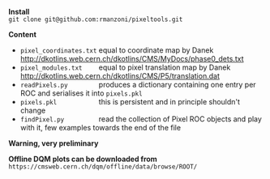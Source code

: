 **Install**  
`git clone git@github.com:rmanzoni/pixeltools.git`

**Content**  
* `pixel_coordinates.txt` equal to coordinate map by Danek http://dkotlins.web.cern.ch/dkotlins/CMS/MyDocs/phase0_dets.txt  
* `pixel_modules.txt    ` equal to pixel translation map by Danek http://dkotlins.web.cern.ch/dkotlins/CMS/P5/translation.dat  
* `readPixels.py        ` produces a dictionary containing one entry per ROC and serialises it into `pixels.pkl`  
* `pixels.pkl           ` this is persistent and in principle shouldn't change
* `findPixel.py         ` read the collection of Pixel ROC objects and play with it, few examples towards the end of the file

**Warning, very preliminary**


**Offline DQM plots can be downloaded from**  
`https://cmsweb.cern.ch/dqm/offline/data/browse/ROOT/`  


